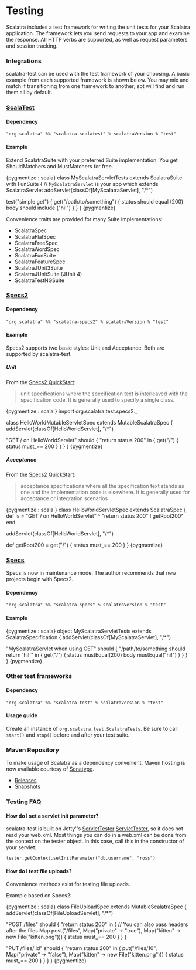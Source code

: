 
Testing
=======

Scalatra includes a test framework for writing the unit tests for your Scalatra
application.  The framework lets you send requests to your app and examine the
response.  All HTTP verbs are supported, as well as request parameters and
session tracking.

### Integrations

scalatra-test can be used with the test framework of your choosing.  A basic
example from each supported framework is shown below.  You may mix and match if
transitioning from one framework to another; sbt will find and run them all by
default.

### [ScalaTest](http://scalatest.org/)

#### Dependency

    "org.scalatra" %% "scalatra-scalatest" % scalatraVersion % "test"

#### Example

Extend ScalatraSuite with your preferred Suite implementation.  You get 
ShouldMatchers and MustMatchers for free.

{pygmentize:: scala}
class MyScalatraServletTests extends ScalatraSuite with FunSuite {
  // `MyScalatraServlet` is your app which extends ScalatraServlet
  addServlet(classOf[MyScalatraServlet], "/*")

  test("simple get") {
    get("/path/to/something") {
      status should equal (200)
      body should include ("hi!")
    }
  }
}
{pygmentize}

Convenience traits are provided for many Suite implementations:

* ScalatraSpec
* ScalatraFlatSpec
* ScalatraFreeSpec
* ScalatraWordSpec
* ScalatraFunSuite
* ScalatraFeatureSpec
* ScalatraJUnit3Suite
* ScalatraJUnitSuite (JUnit 4)
* ScalatraTestNGSuite

### [Specs2](http://etorreborre.github.com/specs2/)

#### Dependency

    "org.scalatra" %% "scalatra-specs2" % scalatraVersion % "test"

#### Example 

Specs2 supports two basic styles: Unit and Acceptance.  Both are supported
by scalatra-test.

##### Unit

From the [Specs2 QuickStart][Specs2 Quickstart]:

> unit specifications where the specification text is interleaved with the
> specification code. It is generally used to specify a single class.

{pygmentize:: scala }
import org.scalatra.test.specs2._

class HelloWorldMutableServletSpec extends MutableScalatraSpec {
  addServlet(classOf[HelloWorldServlet], "/*") 

  "GET / on HelloWorldServlet" should {
    "return status 200" in {
      get("/") { 
        status must_== 200
      }
    }
  }
}
{pygmentize}

##### Acceptance

From the [Specs2 QuickStart][Specs2 Quickstart]:

> acceptance specifications where all the specification text stands as one and
> the implementation code is elsewhere.  It is generally used for acceptance or
> integration scenarios

{pygmentize:: scala }
class HelloWorldServletSpec extends ScalatraSpec { def is =
  "GET / on HelloWorldServlet"                     ^
    "return status 200"                            ! getRoot200^
                                                   end

  addServlet(classOf[HelloWorldServlet], "/*")

  def getRoot200 = get("/") { 
    status must_== 200 
  }
}
{pygmentize}

### [Specs](http://code.google.com/p/specs/)

Specs is now in maintenance mode.  The author recommends that new projects
begin with Specs2.

#### Dependency

    "org.scalatra" %% "scalatra-specs" % scalatraVersion % "test"

#### Example

{pygmentize:: scala}
object MyScalatraServletTests extends ScalatraSpecification {
  addServlet(classOf[MyScalatraServlet], "/*")

  "MyScalatraServlet when using GET" should {
    "/path/to/something should return 'hi!'" in {
      get("/") {
        status mustEqual(200)
        body mustEqual("hi!")
      }
    }
  }
}
{pygmentize}


### Other test frameworks

#### Dependency

    "org.scalatra" %% "scalatra-test" % scalatraVersion % "test"

#### Usage guide

Create an instance of `org.scalatra.test.ScalatraTests`.  Be sure to call
`start()` and `stop()` before and after your test suite.


### Maven Repository

To make usage of Scalatra as a dependency convenient, Maven hosting is now 
available courtesy of 
[Sonatype](https://docs.sonatype.com/display/NX/OSS+Repository+Hosting).

* [Releases](https://oss.sonatype.org/content/repositories/releases)
* [Snapshots](https://oss.sonatype.org/content/repositories/snapshots)

### Testing FAQ

#### How do I set a servlet init parameter?

scalatra-test is built on Jetty''s [ServletTester] [ServletTester], so it
does not read your web.xml.  Most things you can do in a web.xml can be
done from the context on the tester object.  In this case, call this in
the constructor of your servlet:

    tester.getContext.setInitParameter("db.username", "ross")

[Specs2 Quickstart]: http://etorreborre.github.com/specs2/guide/org.specs2.guide.QuickStart.html
[ServletTester]: http://download.eclipse.org/jetty/stable-7/apidocs/org/eclipse/jetty/testing/ServletTester.html

#### How do I test file uploads?

Convenience methods exist for testing file uploads.

Example based on Specs2:

{pygmentize:: scala}
class FileUploadSpec extends MutableScalatraSpec {
  addServlet(classOf[FileUploadServlet], "/*")
  
  "POST /files" should {
    "return status 200" in {
      // You can also pass headers after the files Map
      post("/files", Map("private" -> "true"), Map("kitten" -> new File("kitten.png"))) {
        status must_== 200
      }
    }
  }
  
  "PUT /files/:id" should {
    "return status 200" in {
      put("/files/10", Map("private" -> "false"), Map("kitten" -> new File("kitten.png"))) {
        status must_== 200
      }
    }
  }
}
{pygmentize}